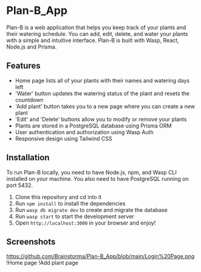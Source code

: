 # Plan-B_App

Plan-B is a web application that helps you keep track of your plants and their watering schedule. You can add, edit, delete, and water your plants with a simple and intuitive interface. Plan-B is built with Wasp, React, Node.js and Prisma.

## Features

- Home page lists all of your plants with their names and watering days left
- 'Water' button updates the watering status of the plant and resets the countdown
- 'Add plant' button takes you to a new page where you can create a new plant
- 'Edit' and 'Delete' buttons allow you to modify or remove your plants
- Plants are stored in a PostgreSQL database using Prisma ORM
- User authentication and authorization using Wasp Auth
- Responsive design using Tailwind CSS

## Installation

To run Plan-B locally, you need to have Node.js, npm, and Wasp CLI installed on your machine. You also need to have PostgreSQL running on port 5432.

1. Clone this repository and cd into it
2. Run `npm install` to install the dependencies
3. Run `wasp db migrate dev` to create and migrate the database
4. Run `wasp start` to start the development server
5. Open `http://localhost:3000` in your browser and enjoy!

## Screenshots
https://github.com/Brainstorma/Plan-B_App/blob/main/Login%20Page.png
!Home page
!Add plant page
